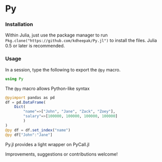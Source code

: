 # Py

### Installation

Within Julia, just use the package manager to run `Pkg.clone("https://github.com/kdheepak/Py.jl")` to install the files.
Julia 0.5 or later is recommended.

### Usage

In a session, type the following to export the `@py` macro.

```julia
using Py
```

The `@py` macro allows Python-like syntax

```julia
@pyimport pandas as pd
df = pd.DataFrame(
    Dict(
        "name"=>["John", "Jane", "Zack", "Zoey"],
        "salary"=>[100000, 100000, 100000, 100000]
        )
)
@py df = df.set_index("name")
@py df["John":"Jane"]
```

Py.jl provides a light wrapper on PyCall.jl

Improvements, suggestions or contributions welcome!

